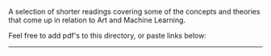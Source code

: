 A selection of shorter readings covering some of the concepts and theories that come up in relation to Art and Machine Learning. 

Feel free to add pdf's to this directory, or paste links below:

***
